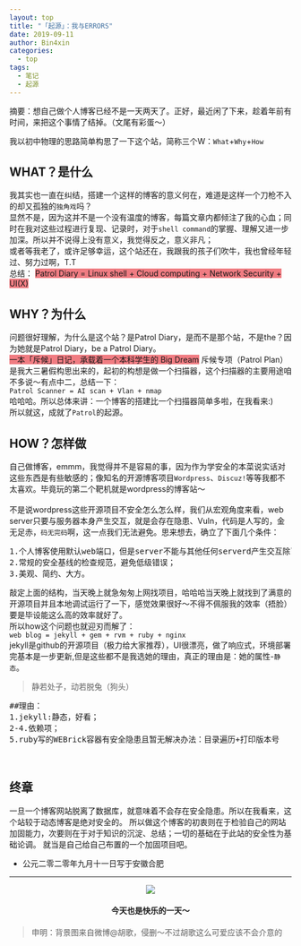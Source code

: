 ```yaml
---
layout: top
title: "「起源」：我与ERRORS"
date: 2019-09-11
author: Bin4xin
categories:
  - top
tags:
  - 笔记
  - 起源
---
```


摘要：想自己做个人博客已经不是一天两天了。正好，最近闲了下来，趁着年前有时间，来把这个事情了结掉。（文尾有彩蛋～）<br>

我以初中物理的思路简单构思了一下这个站，简称三个W：`What`+`Why`+`How`

## WHAT？是什么
我其实也一直在纠结，搭建一个这样的博客的意义何在，难道是这样一个刀枪不入的却又孤独的`独角戏`吗？<br>显然不是，因为这并不是一个没有温度的博客，每篇文章内都倾注了我的心血；同时在我对这些过程进行复现、记录时，对于`shell command`的掌握、理解又进一步加深。所以并不说得上没有意义，我觉得反之，意义非凡；<br>或者等我老了，或许足够幸运，这个站还在，我跟我的孩子们吹牛，我也曾经年轻过、努力过啊，T.T<br>
总结：
<span style="background-color:rgb(240,124,130);">Patrol Diary = Linux shell + Cloud computing + Network Security + UI(X)</span>

## WHY？为什么
问题很好理解，为什么是这个站？是Patrol Diary，是而不是那个站，不是the？因为她就是Patrol Diary，be a Patrol Diary。<br>
<span style="background-color:rgb(240,124,130);">一本「斥候」日记，承载着一个本科学生的 Big Dream</span>
斥候专项（Patrol Plan）是我大三暑假构思出来的，起初的构想是做一个扫描器，这个扫描器的主要用途咱不多说～有点中二，总结一下：<br>
`Patrol Scanner = AI scan + Vlan + nmap`<br>
哈哈哈。所以总体来讲：一个博客的搭建比一个扫描器简单多啦，在我看来:)<br>
所以就这，成就了`Patrol`的起源。

## HOW？怎样做

自己做博客，emmm，我觉得并不是容易的事，因为作为学安全的本菜说实话对这些东西是有些敏感的；像知名的开源博客项目`Wordpress`、`Discuz!`等等我都不太喜欢。毕竟玩的第二个靶机就是wordpress的博客站～
<br><br>
不是说wordpress这些开源项目不安全怎么怎么样，我们从宏观角度来看，web server只要与服务器本身产生交互，就是会存在隐患、Vuln，代码是人写的，金无足赤，`码无完码`啊，这一点我们无法避免。思来想去，确立了下面几个条件：
<pre class="brush:python;toolbar:false">
1.个人博客使用默认web端口，但是server不能与其他任何serverd产生交互除了httpd以外；
2.常规的安全基线的检查规范，避免低级错误；
3.美观、简约、大方。
</pre>
敲定上面的结构，当天晚上就急匆匆上网找项目，哈哈哈当天晚上就找到了满意的开源项目并且本地调试运行了一下，感觉效果很好～不得不佩服我的效率（捂脸）要是毕设能这么高的效率就好了。<br>
所以how这个问题也就迎刃而解了：<br>
`web blog = jekyll + gem + rvm + ruby + nginx`
<br>jekyll是github的开源项目（极力给大家推荐），UI很漂亮，做了响应式，环境部署完基本是一步更新,但是这些都不是我选她的理由，真正的理由是：她的属性-`静态`。<br>
> 静若处子，动若脱兔（狗头）
<pre class="brush:python;toolbar:false">
##理由：
1.jekyll:静态，好看；
2-4.依赖项；
5.ruby写的WEBrick容器有安全隐患且暂无解决办法：目录遍历+打印版本号
</pre>
<br>

## 终章
一旦一个博客网站脱离了数据库，就意味着不会存在安全隐患。所以在我看来，这个站较于动态博客是绝对安全的。
所以做这个博客的初衷则在于检验自己的网站加固能力，次要则在于对于知识的沉淀、总结；一切的基础在于此站的安全性为基础论调。
就当是自己给自己布置的一个加固项目吧。

* 公元二零二零年九月十一日写于安徽合肥

---

<center><img src="{{site.PicturesLinks_Domain}}/images/2022/07/04/huge-zihe-bg2.png"></center>

<center><h4>今天也是快乐的一天～</h4></center>

> 申明：背景图来自微博@胡歌，侵删～不过胡歌这么可爱应该不会介意的
